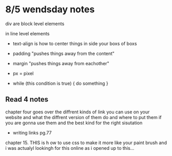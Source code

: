 # 8/5 wendsday notes

div are block level elements

in line level elements 

* text-align is how to center things in side your boxs of boxs
* padding "pushes things away from the content"

* margin "pushes things away from eachother"

* px = pixel 

* while (this condition is true) {
  do something
}

## Read 4 notes
chapter four 
goes over the diffrent kinds of link you can use on your website and what the diffrent version of them do 
and where to put them if you are gonna use them and the best kind for the right sisutation
* writing links 
  pg.77

chapter 15. 
THIS is h ow to use css to make it more like your paint brush and i was actualyl lookingh for this online as i opened up to this...

